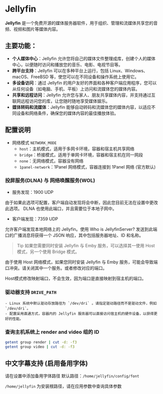# Jellyfin

**Jellyfin** 是一个免费开源的媒体服务器软件，用于组织、管理和流媒体共享您的音频、视频和图片等媒体内容。

## 主要功能：

- **个人媒体中心**：Jellyfin 允许您将自己的媒体文件整理成库，创建个人的媒体中心，以便随时访问和播放您的音乐、电影、电视节目等。
- **跨平台支持**：Jellyfin 可以在多种平台上运行，包括 Linux、Windows、macOS、FreeBSD 等，使您可以在不同设备和操作系统上使用它。
- **多设备访问**：通过 Jellyfin 的用户友好的界面和各种客户端应用程序，您可以从任何设备（如电脑、手机、平板）上访问和流媒体您的媒体内容。
- **共享和远程访问**：Jellyfin 允许您与家人、朋友共享媒体内容，并支持通过互联网远程访问您的库，让您随时随地享受媒体娱乐。
- **媒体转码和流媒体**：Jellyfin 能够自动转码和流媒体您的媒体内容，以适应不同设备和网络条件，确保您的媒体内容的最佳播放体验。

## 配置说明

+ 网络模式 `NETWORK_MODE`
    - `host`：主机模式，适用于多网卡环境，容器和宿主机共享网络
    - `bridge`：桥接模式，适用于单网卡环境，容器和宿主机在同一网段
    - `none`：无网络模式，容器没有网络
    - `1panel-network`：1Panel 网络模式，容器连接到 1Panel 网络 (官方默认)

### 投屏服务(DLNA) 与 网络唤醒服务(WOL)

+ 服务发现：1900 UDP

由于如果此选项可配置，客户端自动发现将会中断，因此您目前无法在设置中更改此选项。 DLNA 也使用此端口，并且需要位于本地子网中。

+ 客户端发现：7359 UDP

允许客户端发现本地网络上的 Jellyfin。使用 Who is JellyfinServer? 发送到此端口的广播消息将获得一个 JSON 响应，其中包括服务器地址、ID
和名称。

> Tip 如果您需要同时安装 Jellyfin 与 Emby 服务，可以选择其一使用 Host 模式，另一个使用 Bridge 模式。

由于使用 Host 网络模式，如果您同时安装 Jellyfin 与 Emby 服务，可能会导致端口冲突。请关闭其中一个服务。或者修改对应的端口。

Host模式修改映射端口，不会生效，因为端口是直接映射到宿主机的端口。

### 驱动器支持 `DRIVE_PATH`

    - Linux 系统中默认驱动存放路径为 `/dev/dri` 。请指定驱动路径而不是驱动文件，例如 `/dev/dri`。
    - 配置采用直通方式，容器内的 Jellyfin 服务器可以直接访问宿主机的硬件设备，以获得更好的性能。

### 查询主机系统上 render and video 组的 ID

```bash
getent group render | cut -d: -f3
getent group video | cut -d: -f3
```

## 中文字幕支持 (启用备用字体)

请在设置中添加备用字体路径
默认路径：`/home/jellyfin/config/font`

`/home/jellyfin` 为安装根路径，请在应用参数中查询具体参数
